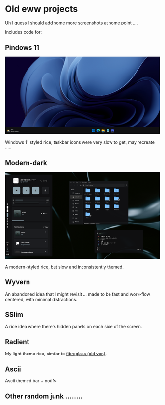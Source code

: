 # Old eww projects

Uh I guess I should add some more screenshots at some point ....

Includes code for:
## Pindows 11
<img src=".github/windows.png" alt="pindows-11">

Windows 11 styled rice, taskbar icons were very slow to get, may recreate .....

## Modern-dark
<img src=".github/modern-dark.png" alt="modern-dark">

A modern-styled rice, but slow and inconsistently themed.

## Wyvern

An abandoned idea that I might revisit ... made to be fast and work-flow centered, with minimal distractions.

## SSlim

A rice idea where there's hidden panels on each side of the screen.

## Radient

My light theme rice, similar to [fibreglass (old ver.)](https://github.com/dealerofallthecats/fibreglass/tree/old).

## Ascii

Ascii themed bar + notifs

## Other random junk ........
